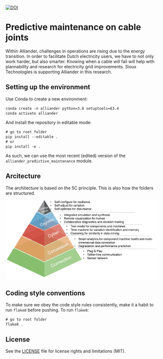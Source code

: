[![DOI](https://zenodo.org/badge/DOI/10.5281/zenodo.7863854.svg)](https://doi.org/10.5281/zenodo.7863854)
# Predictive maintenance on cable joints
Within Alliander, challenges in operations are rising due to the energy transition. In order to facilitate Dutch electricity users, we have to not only work harder, but also smarter. Knowing when a cable will fail will help with plannability and research for electricity grid improvements. Sioux Technologies is supporting Alliander in this research.

## Setting up the environment
Use Conda to create a new environment:
```commandline
conda create -n alliander python=3.8 setuptools=63.4
conda activate alliander
```

And install the repository in editable mode:
```commandline
# go to root folder
pip install --editable .
# or
pip install -e .
```
As such, we can use the most recent (edited) version of the `alliander_predictive_maintenance` module.


## Arcitecture
The architecture is based on the 5C principle. This is also how the folders are structured.

![5C architecture](doc/img/5C-architecture-for-Cyber-Physical-Systems-16.png)

## Coding style conventions
To make sure we obey the code style rules consistently, make it a habit to run `flake8` before pushing.
To run `flake8`:
```commandline
# go to root folder
flake8 .
```

## License

See the [LICENSE](LICENSE) file for license rights and limitations (MIT).
